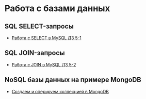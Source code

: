 # Работа с базами данных
## SQL SELECT-запросы
- [Работа с SELECT в MySQL ДЗ 5-1](https://docs.google.com/spreadsheets/d/1kU1FT2ObytSnrJjs_1dCEkqawj5GYILjPBSrYFXmrHI/edit?usp=sharing)
## SQL JOIN-запросы
- [Работа с JOIN в MySQL ДЗ 5-2](https://docs.google.com/spreadsheets/d/1HN-F0Ryl8WULDCUSuMNG0iRG0U75C6TfrVkHDPQXS-c/edit?usp=sharing)
## NoSQL базы данных на примере MongoDB
- [Создаем и оперируем коллекцией в MongoDB](https://docs.google.com/spreadsheets/d/1OjI0M-iSwj0_L_OBvSbIiCJDlF0_Qo7kK-hccP4toAY/edit?usp=sharing)
